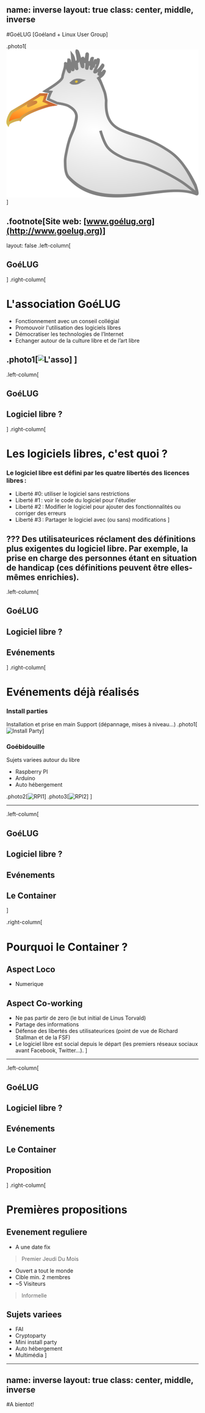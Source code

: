name: inverse
layout: true
class: center, middle, inverse
---
#GoéLUG
[Goéland + Linux User Group]

.photo1[![Logo GoéLUG](goeland.svg)]

.footnote[Site web: [www.goélug.org](http://www.goelug.org)]
---
layout: false
.left-column[
  ## GoéLUG
]
.right-column[
  # L'association GoéLUG

- Fonctionnement avec un conseil collégial
- Promouvoir l'utilisation des logiciels libres
- Démocratiser les technologies de l’Internet
- Echanger autour de la culture libre et de l’art libre

.photo1[![L'asso](http://www.goelug.org/images/AG1.jpg)]
]
---
.left-column[
  ## GoéLUG
  ## Logiciel libre ?
]
.right-column[
# Les logiciels libres, c'est quoi ?

### Le logiciel libre est défini par les quatre libertés des licences libres :
- Liberté #0: utiliser le logiciel sans restrictions
- Liberté #1 : voir le code du logiciel pour l'étudier
- Liberté #2 : Modifier le logiciel pour ajouter des fonctionnalités ou corriger des erreurs
- Liberté #3 : Partager le logiciel avec (ou sans) modifications
]

???
Des utilisateurices réclament des définitions plus exigentes du logiciel libre.
Par exemple, la prise en charge des personnes étant en situation de handicap
(ces définitions peuvent être elles-mêmes enrichies).
---
.left-column[
  ## GoéLUG
  ## Logiciel libre ?
  ## Evénements
]
.right-column[
 # Evénements déjà réalisés
### Install parties
Installation et prise en main
Support (dépannage, mises à niveau…)
.photo1[![Install Party](http://goelug.org/images/vous.png)]

### Goébidouille
Sujets variees autour du libre
- Raspberry PI
- Arduino
- Auto hébergement

.photo2[![RPI1](https://www.percona.com/blog/wp-content/uploads/2013/02/Raspberry-Pi.jpg)]
.photo3[![RPI2](https://www.raspberrypi.org/wp-content/uploads/2015/08/raspberry-pi-logo.png)]
]

---

.left-column[
  ## GoéLUG
  ## Logiciel libre ?
  ## Evénements
  ## Le Container
]

.right-column[
  # Pourquoi le Container ?

## Aspect Loco
 - Numerique

## Aspect Co-working
- Ne pas partir de zero (le but initial de Linus Torvald)
- Partage des informations
- Défense des libertés des utilisateurices (point de vue de Richard Stallman et de la FSF)
- Le logiciel libre est social depuis le départ (les premiers réseaux sociaux avant Facebook, Twitter…).
]
---
.left-column[
  ## GoéLUG
  ## Logiciel libre ?
  ## Evénements
  ## Le Container
  ## Proposition
]
.right-column[
 # Premières propositions

## Evenement reguliere
- A une date fix
> Premier Jeudi Du Mois
- Ouvert a tout le monde
 - Cible min. 2 membres
 - ~5 Visiteurs

> Informelle

## Sujets variees
 - FAI
 - Cryptoparty
 - Mini install party
 - Auto hébergement
 - Multimédia
]
---
name: inverse
layout: true
class: center, middle, inverse
---
#A bientot!